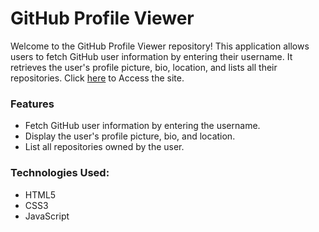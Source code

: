 # GitHub Profile Viewer
Welcome to the GitHub Profile Viewer repository! This application allows users to fetch GitHub user information by entering their username. It retrieves the user's profile picture, bio, location, and lists all their repositories. Click <a href="https://sourabh943.github.io/GitRepo/">here</a> to Access the site.

### Features
- Fetch GitHub user information by entering the username.
- Display the user's profile picture, bio, and location.
- List all repositories owned by the user.

### Technologies Used:
- HTML5
- CSS3
- JavaScript
